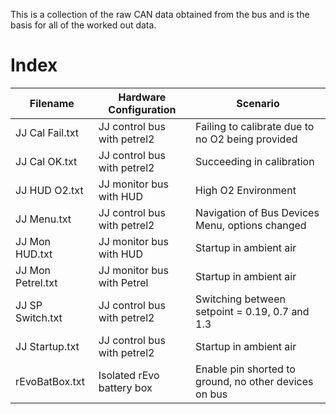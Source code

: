This is a collection of the raw CAN data obtained from the bus and is the basis for all of the worked out data.

# Index
| Filename  | Hardware Configuration | Scenario |
| --- | --- | --- |
| JJ Cal Fail.txt| JJ control bus with petrel2 | Failing to calibrate due to no O2 being provided |
| JJ Cal OK.txt | JJ control bus with petrel2 |  Succeeding in calibration |
| JJ HUD O2.txt | JJ monitor bus with HUD | High O2 Environment |
| JJ Menu.txt | JJ control bus with petrel2 | Navigation of Bus Devices Menu, options changed |
| JJ Mon HUD.txt | JJ monitor bus with HUD | Startup in ambient air |
| JJ Mon Petrel.txt | JJ monitor bus with Petrel | Startup in ambient air |
| JJ SP Switch.txt | JJ control bus with petrel2  | Switching between setpoint = 0.19, 0.7 and 1.3 |
| JJ Startup.txt | JJ control bus with petrel2  | Startup in ambient air |
| rEvoBatBox.txt | Isolated rEvo battery box | Enable pin shorted to ground, no other devices on bus |
